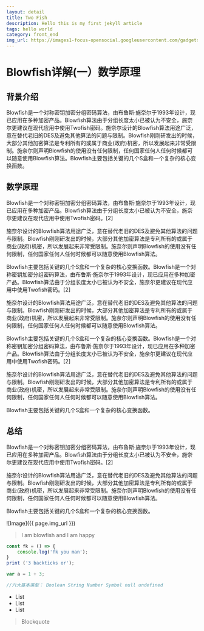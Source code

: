 ```yaml
---
layout: detail
title: Two Fish
description: Hello this is my first jekyll article
tags: hello world
category: front_end
img_url: https://images1-focus-opensocial.googleusercontent.com/gadgets/proxy?container=focus&resize_w=1500&url=https://codetheweb.blog/assets/img/posts/html-syntax/cover.jpg
---
```

# Blowfish详解(一）数学原理
## 背景介绍

Blowfish是一个对称密钥加密分组密码算法，由布鲁斯·施奈尔于1993年设计，现已应用在多种加密产品。Blowfish算法由于分组长度太小已被认为不安全，施奈尔更建议在现代应用中使用Twofish密码。施奈尔设计的Blowfish算法用途广泛，意在替代老旧的DES及避免其他算法的问题与限制。Blowfish刚刚研发出的时候，大部分其他加密算法是专利所有的或属于商业(政府)机密，所以发展起来非常受限制。施奈尔则声明Blowfish的使用没有任何限制，任何国家任何人任何时候都可以随意使用Blowfish算法。Blowfish主要包括关键的几个S盒和一个复杂的核心变换函数。

## 数学原理
Blowfish是一个对称密钥加密分组密码算法，由布鲁斯·施奈尔于1993年设计，现已应用在多种加密产品。Blowfish算法由于分组长度太小已被认为不安全，施奈尔更建议在现代应用中使用Twofish密码。[2]

施奈尔设计的Blowfish算法用途广泛，意在替代老旧的DES及避免其他算法的问题与限制。Blowfish刚刚研发出的时候，大部分其他加密算法是专利所有的或属于商业(政府)机密，所以发展起来非常受限制。施奈尔则声明Blowfish的使用没有任何限制，任何国家任何人任何时候都可以随意使用Blowfish算法。

Blowfish主要包括关键的几个S盒和一个复杂的核心变换函数。Blowfish是一个对称密钥加密分组密码算法，由布鲁斯·施奈尔于1993年设计，现已应用在多种加密产品。Blowfish算法由于分组长度太小已被认为不安全，施奈尔更建议在现代应用中使用Twofish密码。[2]

施奈尔设计的Blowfish算法用途广泛，意在替代老旧的DES及避免其他算法的问题与限制。Blowfish刚刚研发出的时候，大部分其他加密算法是专利所有的或属于商业(政府)机密，所以发展起来非常受限制。施奈尔则声明Blowfish的使用没有任何限制，任何国家任何人任何时候都可以随意使用Blowfish算法。

Blowfish主要包括关键的几个S盒和一个复杂的核心变换函数。Blowfish是一个对称密钥加密分组密码算法，由布鲁斯·施奈尔于1993年设计，现已应用在多种加密产品。Blowfish算法由于分组长度太小已被认为不安全，施奈尔更建议在现代应用中使用Twofish密码。[2]

施奈尔设计的Blowfish算法用途广泛，意在替代老旧的DES及避免其他算法的问题与限制。Blowfish刚刚研发出的时候，大部分其他加密算法是专利所有的或属于商业(政府)机密，所以发展起来非常受限制。施奈尔则声明Blowfish的使用没有任何限制，任何国家任何人任何时候都可以随意使用Blowfish算法。

Blowfish主要包括关键的几个S盒和一个复杂的核心变换函数。

## 总结
Blowfish是一个对称密钥加密分组密码算法，由布鲁斯·施奈尔于1993年设计，现已应用在多种加密产品。Blowfish算法由于分组长度太小已被认为不安全，施奈尔更建议在现代应用中使用Twofish密码。[2]

施奈尔设计的Blowfish算法用途广泛，意在替代老旧的DES及避免其他算法的问题与限制。Blowfish刚刚研发出的时候，大部分其他加密算法是专利所有的或属于商业(政府)机密，所以发展起来非常受限制。施奈尔则声明Blowfish的使用没有任何限制，任何国家任何人任何时候都可以随意使用Blowfish算法。

Blowfish主要包括关键的几个S盒和一个复杂的核心变换函数。

![Image]({{ page.img_url }})

>I am blowfish and I am happy

```javascript
const fk = () => {
    console.log('fk you man');
}
print ('3 backticks or');

var a = 1 + 3;

//六大基本类型： Boolean String Number Symbol null undefined
```

* List
* List
* List

> Blockquote
